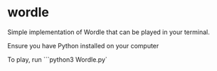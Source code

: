 # wordle
Simple implementation of Wordle that can be played in your terminal.

Ensure you have Python installed on your computer

To play, run ```python3 Wordle.py`


